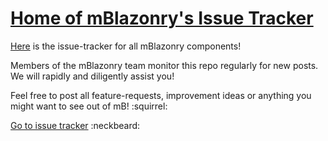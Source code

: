 # [Home of mBlazonry's Issue Tracker](https://github.com/aklef/mBlazonrySupport/issues) #

[Here](https://github.com/aklef/mBlazonrySupport/issues) is the issue-tracker for all mBlazonry components! 

Members of the mBlazonry team monitor this repo regularly for new posts. We will rapidly and diligently assist you!

Feel free to post all feature-requests, improvement ideas or anything you might want to see out of mB! :squirrel:

[Go to issue tracker](https://github.com/aklef/mBlazonryComponentIssues/issues)  :neckbeard:




